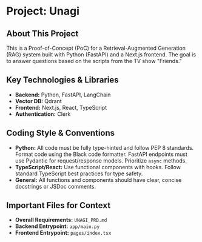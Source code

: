 # Project: Unagi

## About This Project

This is a Proof-of-Concept (PoC) for a Retrieval-Augmented Generation (RAG) system built with Python (FastAPI) and a Next.js frontend. The goal is to answer questions based on the scripts from the TV show "Friends."

## Key Technologies & Libraries

- **Backend:** Python, FastAPI, LangChain
- **Vector DB:** Qdrant
- **Frontend:** Next.js, React, TypeScript
- **Authentication:** Clerk

## Coding Style & Conventions

- **Python:** All code must be fully type-hinted and follow PEP 8 standards. Format code using the Black code formatter. FastAPI endpoints must use Pydantic for request/response models. Prioritize `async` methods.
- **TypeScript/React:** Use functional components with hooks. Follow standard TypeScript best practices for type safety.
- **General:** All functions and components should have clear, concise docstrings or JSDoc comments.

## Important Files for Context

- **Overall Requirements:** `UNAGI_PRD.md`
- **Backend Entrypoint:** `app/main.py`
- **Frontend Entrypoint:** `pages/index.tsx`
